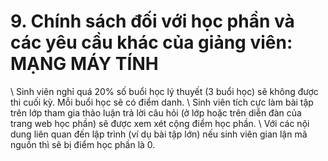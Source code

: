 # 9. Chính sách đối với học phần và các yêu cầu khác của giảng viên: MẠNG MÁY TÍNH
\ Sinh viên nghỉ quá 20% số buổi học lý thuyết (3 buổi học) sẽ không
được thi cuối kỳ. Mỗi buổi học sẽ có điểm danh.
\ Sinh viên tích cực làm bài tập trên lớp tham gia thảo luận trả lời
câu hỏi (ở lớp hoặc trên diễn đàn của trang web học phần) sẽ được xem
xét cộng điểm học phần.
\ Với các nội dung liên quan đến lập trình (ví dụ bài tập lớn) nếu sinh
viên gian lận mã nguồn thì sẽ bị điểm học phần là 0.
